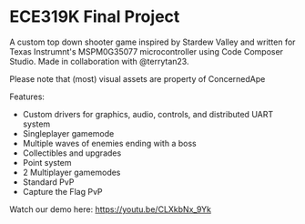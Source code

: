 # ECE319K Final Project

A custom top down shooter game inspired by Stardew Valley and written for Texas Instrumnt's MSPM0G35077 microcontroller using Code Composer Studio. Made in collaboration with @terrytan23.

Please note that (most) visual assets are property of ConcernedApe

Features:
- Custom drivers for graphics, audio, controls, and distributed UART system
- Singleplayer gamemode
 - Multiple waves of enemies ending with a boss
 - Collectibles and upgrades
 - Point system
- 2 Multiplayer gamemodes
 - Standard PvP
 - Capture the Flag PvP

Watch our demo here: https://youtu.be/CLXkbNx_9Yk


